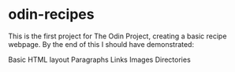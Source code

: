 # odin-recipes

This is the first project for The Odin Project, creating a basic recipe webpage. By the end of this I should have demonstrated:

Basic HTML layout
Paragraphs
Links
Images 
Directories
